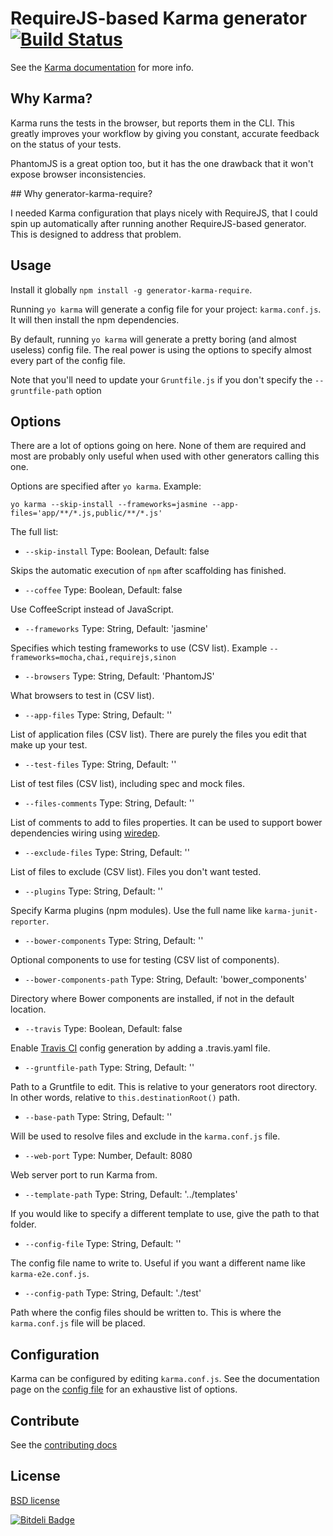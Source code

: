 # RequireJS-based Karma generator [![Build Status](https://travis-ci.org/aaronallport/generator-karma-require.svg?branch=master)](https://travis-ci.org/aaronallport/generator-karma-require)

See the [Karma documentation](http://karma-runner.github.com/) for more info.

## Why Karma?

Karma runs the tests in the browser, but reports them in the CLI. This greatly improves your workflow by giving you constant, accurate feedback on the status of your tests.

PhantomJS is a great option too, but it has the one drawback that it won't expose browser inconsistencies.

## Why generator-karma-require?

I needed Karma configuration that plays nicely with RequireJS, that I could spin up automatically after running another RequireJS-based generator. This is designed to address that problem.

## Usage

Install it globally `npm install -g generator-karma-require`.

Running `yo karma` will generate a config file for your project: `karma.conf.js`. It will then install the npm dependencies.

By default, running `yo karma` will generate a pretty boring (and almost useless) config file. The real power is using the options to specify almost every part of the config file.

Note that you'll need to update your `Gruntfile.js` if you don't specify the `--gruntfile-path` option

## Options

There are a lot of options going on here. None of them are required and most are probably only useful when used with other generators calling this one.

Options are specified after `yo karma`. Example:

`yo karma --skip-install --frameworks=jasmine --app-files='app/**/*.js,public/**/*.js'`

The full list:

* `--skip-install` Type: Boolean, Default: false

 Skips the automatic execution of `npm` after scaffolding has finished.

* `--coffee` Type: Boolean, Default: false

 Use CoffeeScript instead of JavaScript.

* `--frameworks` Type: String, Default: 'jasmine'

 Specifies which testing frameworks to use (CSV list). Example `--frameworks=mocha,chai,requirejs,sinon`

* `--browsers` Type: String, Default: 'PhantomJS'

 What browsers to test in (CSV list).

* `--app-files` Type: String, Default: ''

 List of application files (CSV list). There are purely the files you edit that make up your test.

* `--test-files` Type: String, Default: ''

 List of test files (CSV list), including spec and mock files.

* `--files-comments` Type: String, Default: ''

 List of comments to add to files properties. It can be used to support bower dependencies wiring using [wiredep](https://github.com/taptapship/wiredep).

* `--exclude-files` Type: String, Default: ''

 List of files to exclude (CSV list). Files you don't want tested.

* `--plugins` Type: String, Default: ''

 Specify Karma plugins (npm modules). Use the full name like `karma-junit-reporter`.

* `--bower-components` Type: String, Default: ''

 Optional components to use for testing (CSV list of components).

* `--bower-components-path` Type: String, Default: 'bower_components'

 Directory where Bower components are installed, if not in the default location.

* `--travis` Type: Boolean, Default: false

 Enable [Travis CI](https://travis-ci.org/) config generation by adding a .travis.yaml file.

* `--gruntfile-path` Type: String, Default: ''

 Path to a Gruntfile to edit. This is relative to your generators root directory. In other words, relative to `this.destinationRoot()` path.

* `--base-path` Type: String, Default: ''

 Will be used to resolve files and exclude in the `karma.conf.js` file.

* `--web-port` Type: Number, Default: 8080

 Web server port to run Karma from.

* `--template-path` Type: String, Default: '../templates'

 If you would like to specify a different template to use, give the path to that folder.

* `--config-file` Type: String, Default: ''

 The config file name to write to. Useful if you want a different name like `karma-e2e.conf.js`.

* `--config-path` Type: String, Default: './test'

 Path where the config files should be written to. This is where the `karma.conf.js` file will be placed.

## Configuration

Karma can be configured by editing `karma.conf.js`. See the documentation page on the [config file](http://karma-runner.github.com/0.12/config/configuration-file.html) for an exhaustive list of options.

## Contribute

See the [contributing docs](https://github.com/yeoman/yeoman/blob/master/contributing.md)

## License

[BSD license](http://opensource.org/licenses/bsd-license.php)

[![Bitdeli Badge](https://d2weczhvl823v0.cloudfront.net/aaronallport/generator-karma-require/trend.png)](https://bitdeli.com/free "Bitdeli Badge")
